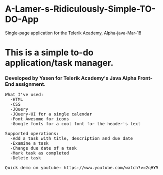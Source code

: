 # A-Lamer-s-Ridiculously-Simple-TO-DO-App
Single-page application for the Telerik Academy, Alpha-java-Mar-18

<h1>This is a simple to-do application/task manager. </h1>
<h3>Developed by Yasen for Telerik Academy's Java Alpha Front-End assignment.</h3>

<pre>
What I've used:
  -HTML
  -CSS
  -JQuery
  -JQuery-UI for a single calendar
  -Font Awesome for icons
  -Google fonts for a cool font for the header's text
  
Supported operations:
  -Add a task with title, description and due date
  -Examine a task
  -Change due date of a task
  -Mark task as completed
  -Delete task
  
Quick demo on youtube: https://www.youtube.com/watch?v=2qHY5xPkzOU
</pre>
